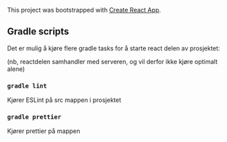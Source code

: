 This project was bootstrapped with [Create React App](https://github.com/facebook/create-react-app).
## Gradle scripts
Det er mulig å kjøre flere gradle tasks for å starte react delen av prosjektet:

(nb, reactdelen samhandler med serveren, og vil derfor ikke kjøre optimalt alene)

### `gradle lint`
Kjører ESLint på src mappen i prosjektet

### `gradle prettier`
Kjører prettier på mappen


